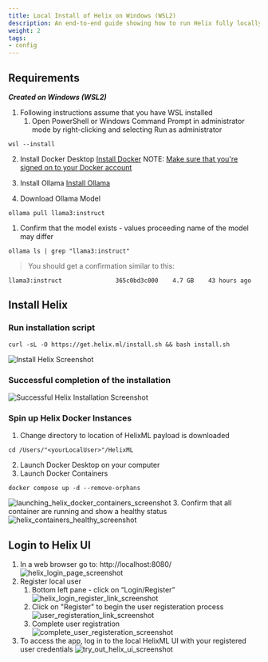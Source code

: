 ```yaml
---
title: Local Install of Helix on Windows (WSL2)
description: An end-to-end guide showing how to run Helix fully locally on Windows with Ollama.
weight: 2
tags:
- config
---
```


## Requirements
**_Created on Windows (WSL2)_**
1. Following instructions assume that you have WSL installed
   1. Open PowerShell or Windows Command Prompt in administrator mode by right-clicking and selecting Run as administrator
```shell
wsl --install
```

2. Install Docker Desktop
    [Install Docker](https://docs.docker.com/desktop/install/windows-install/)
NOTE: [Make sure that you're signed on to your Docker account](https://docs.docker.com/desktop/get-started/)

1. Install Ollama 
    [Install Ollama](https://ollama.com/download/windows)

2. Download Ollama Model
```shell
ollama pull llama3:instruct
```
1. Confirm that the model exists - values proceeding name of the model may differ
```shell
ollama ls | grep "llama3:instruct"
```
> You should get a confirmation similar to this:
```shell
llama3:instruct               365c0bd3c000    4.7 GB    43 hours ago
```

## Install Helix
### Run installation script
```shell
curl -sL -O https://get.helix.ml/install.sh && bash install.sh
```
![Install Helix Screenshot](install_helix_screenshot.png)
### Successful completion of the installation
![Successful Helix Installation Screenshot](successful_helix_installation_screenshot.png)
### Spin up Helix Docker Instances
1. Change directory to location of HelixML payload is downloaded
```shell
cd /Users/"<yourLocalUser>"/HelixML
```
2. Launch Docker Desktop on your computer
3. Launch Docker Containers
```shell
docker compose up -d --remove-orphans
```
![launching_helix_docker_containers_screenshot](launching_helix_docker_containers_screenshot.png)
3. Confirm that all container are running and show a healthy status
![helix_containers_healthy_screenshot](helix_containers_healthy_screenshot.png)

## Login to Helix UI
1. In a web browser go to: http://localhost:8080/
![helix_login_page_screenshot](helix_login_page_screenshot.png)
2. Register local user
   1. Bottom left pane - click on “Login/Register”
![helix_login_register_link_screenshot](helix_login_register_link_screenshot.png)
   2. Click on "Register" to begin the user registeration process
![user_registeration_link_screenshot](user_registeration_link_screenshot.png)
   3. Complete user registration
![complete_user_registeration_screenshot](complete_user_registeration_screenshot.png)
2. To access the app, log in to the local HelixML UI with your registered user credentials
![try_out_helix_ui_screenshot](try_out_helix_ui_screenshot.png)

